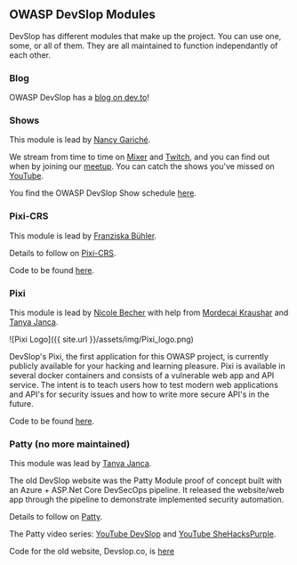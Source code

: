 ## OWASP DevSlop Modules

DevSlop has different modules that make up the project.  You can use one, some, or all of them.  They are all maintained to function independantly of each other.

### Blog

OWASP DevSlop has a [blog on dev.to](https://dev.to/DevSlop/)!


### Shows

This module is lead by [Nancy Gariché](team.md#nancy-gariché).

We stream from time to time on [Mixer](https://aka.ms/DevSlop-Mixer) and [Twitch](https://aka.ms/DevSlopTwitch), and you can find out when by joining our [meetup](https://www.meetup.com/OWASP-DevSlop-Project).
You can catch the shows you've missed on [YouTube](https://aka.ms/DevSlopShow).

You find the OWASP DevSlop Show schedule [here](pages/shows-schedule.md).

### Pixi-CRS

This module is lead by [Franziska Bühler](team.md#franziska-bühler).

Details to follow on [Pixi-CRS](pixi_crs.md).

Code to be found [here](https://github.com/DevSlop/pixi-crs).


### Pixi 

This module is lead by [Nicole Becher](team.md#nicole-becher) with help from [Mordecai Kraushar](team.md#project-contributors) and [Tanya Janca](team.md#tanya-janca).

![Pixi Logo]({{ site.url }}/assets/img/Pixi_logo.png)

DevSlop's Pixi, the first application for this OWASP project, is currently publicly available for your hacking and learning pleasure. Pixi is available in several docker containers and consists of a vulnerable web app and API service.  The intent is to teach users how to test modern web applications and API's for security issues and how to write more secure API's in the future. 

Code to be found [here](https://github.com/DevSlop/Pixi).


### Patty (no more maintained)

This module was lead by [Tanya Janca](team.md#tanya-janca).

The old DevSlop website was the Patty Module proof of concept built with an Azure + ASP.Net Core DevSecOps pipeline. It released the website/web app through the pipeline to demonstrate implemented security automation.

Details to follow on [Patty](patty.md).

The Patty video series: [YouTube DevSlop](https://www.youtube.com/channel/UCSmjcWvgVBqF3x_7e5rfe3A) and [YouTube SheHacksPurple](https://www.youtube.com/channel/UCyxbNw11fMUgoR3XpVYVPIQ).

Code for the old website, Devslop.co, is [here](https://github.com/DevSlop/DevSlop.co)



